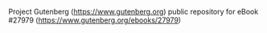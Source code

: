 Project Gutenberg (https://www.gutenberg.org) public repository for eBook #27979 (https://www.gutenberg.org/ebooks/27979)
